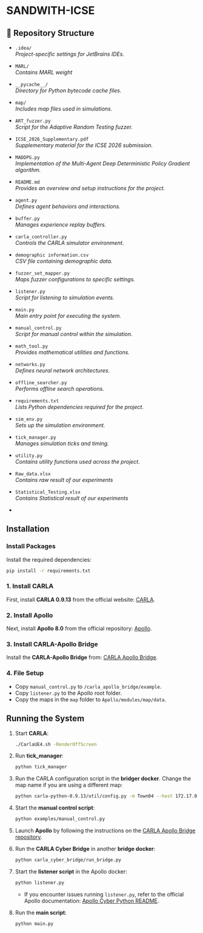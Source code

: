 # SANDWITH-ICSE

## 📁 Repository Structure

- `.idea/`  
  *Project-specific settings for JetBrains IDEs.*

- `MARL/`  
  *Contains MARL weight*

- `__pycache__/`  
  *Directory for Python bytecode cache files.*

- `map/`  
  *Includes map files used in simulations.*

- `ART_fuzzer.py`  
  *Script for the Adaptive Random Testing fuzzer.*

- `ICSE_2026_Supplementary.pdf`  
  *Supplementary material for the ICSE 2026 submission.*

- `MADDPG.py`  
  *Implementation of the Multi-Agent Deep Deterministic Policy Gradient algorithm.*

- `README.md`  
  *Provides an overview and setup instructions for the project.*

- `agent.py`  
  *Defines agent behaviors and interactions.*

- `buffer.py`  
  *Manages experience replay buffers.*

- `carla_controller.py`  
  *Controls the CARLA simulator environment.*

- `demographic information.csv`  
  *CSV file containing demographic data.*

- `fuzzer_set_mapper.py`  
  *Maps fuzzer configurations to specific settings.*

- `listener.py`  
  *Script for listening to simulation events.*

- `main.py`  
  *Main entry point for executing the system.*

- `manual_control.py`  
  *Script for manual control within the simulation.*

- `math_tool.py`  
  *Provides mathematical utilities and functions.*

- `networks.py`  
  *Defines neural network architectures.*

- `offline_searcher.py`  
  *Performs offline search operations.*

- `requirements.txt`  
  *Lists Python dependencies required for the project.*

- `sim_env.py`  
  *Sets up the simulation environment.*

- `tick_manager.py`  
  *Manages simulation ticks and timing.*

- `utility.py`  
  *Contains utility functions used across the project.*

- `Raw_data.xlsx`  
  *Contains raw result of our experiments*

- `Statistical_Testing.xlsx`  
  *Contains Statistical result of our experiments*

- 
## Installation

### Install Packages  
Install the required dependencies:
```bash
pip install -r requirements.txt
```

### 1. Install CARLA  
First, install **CARLA 0.9.13** from the official website: [CARLA](https://carla.org/).

### 2. Install Apollo  
Next, install **Apollo 8.0** from the official repository: [Apollo](https://github.com/ApolloAuto/apollo).

### 3. Install CARLA-Apollo Bridge  
Install the **CARLA-Apollo Bridge** from: [CARLA Apollo Bridge](https://github.com/MaisJamal/carla_apollo_bridge).

### 4. File Setup  
- Copy `manual_control.py` to `/carla_apollo_bridge/example`.  
- Copy `listener.py` to the Apollo root folder.  
- Copy the maps in the `map` folder to `Apollo/modules/map/data`.

## Running the System  

1. Start **CARLA**:  
   ```bash
   ./CarlaUE4.sh -RenderOffScreen
   ```
2. Run **tick_manager**:  
   ```bash
   python tick_manager
   ```
3. Run the CARLA configuration script in the **bridger docker**. Change the map name if you are using a different map:  
   ```bash
   python carla-python-0.9.13/util/config.py -m Town04 --host 172.17.0.1
   ```
4. Start the **manual control script**:  
   ```bash
   python examples/manual_control.py
   ```
5. Launch **Apollo** by following the instructions on the [CARLA Apollo Bridge repository](https://github.com/MaisJamal/carla_apollo_bridge).  
6. Run the **CARLA Cyber Bridge** in another **bridge docker**:  
   ```bash
   python carla_cyber_bridge/run_bridge.py
   ```
7. Start the **listener script** in the Apollo docker:  
   ```bash
   python listener.py
   ```
   - If you encounter issues running `listener.py`, refer to the official Apollo documentation: [Apollo Cyber Python README](https://github.com/ApolloAuto/apollo/blob/master/cyber/python/README.md).

8. Run the **main script**:  
   ```bash
   python main.py
   